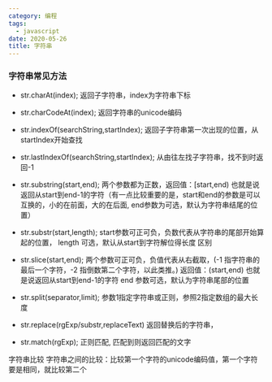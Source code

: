 ```yaml
---
category: 编程
tags:
  - javascript
date: 2020-05-26
title: 字符串
---
```


### 字符串常见方法
* str.charAt(index); 返回子字符串，index为字符串下标

* str.charCodeAt(index); 返回字符串的unicode编码

* str.indexOf(searchString,startIndex); 返回子字符串第一次出现的位置，从startIndex开始查找

* str.lastIndexOf(searchString,startIndex); 从由往左找子字符串，找不到时返回-1

* str.substring(start,end); 两个参数都为正数，返回值：[start,end) 也就是说返回从start到end-1的字符（有一点比较重要的是，start和end的参数是可以互换的，小的在前面，大的在后面, end参数为可选，默认为字符串结尾的位置）

* str.substr(start,length); start参数可正可负，负数代表从字符串的尾部开始算起的位置， length 可选，默认从start到字符解位得长度
区别

* str.slice(start,end); 两个参数可正可负，负值代表从右截取，(-1 指字符串的最后一个字符，-2 指倒数第二个字符，以此类推。) 返回值：(start,end) 也就是说返回从start到end-1的字符 end 参数可选，默认为字符串尾部的位置

* str.split(separator,limit); 参数1指定字符串或正则，参照2指定数组的最大长度

* str.replace(rgExp/substr,replaceText) 返回替换后的字符串，

* str.match(rgExp); 正则匹配, 匹配到则返回匹配的文字

字符串比较
字符串之间的比较：比较第一个字符的unicode编码值，第一个字符要是相同，就比较第二个